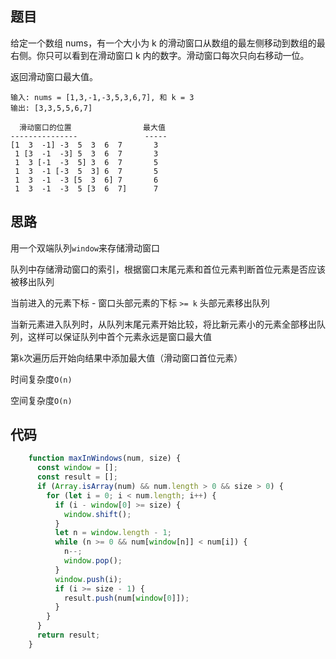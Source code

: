 ## 题目

给定一个数组 nums，有一个大小为 k 的滑动窗口从数组的最左侧移动到数组的最右侧。你只可以看到在滑动窗口 k 内的数字。滑动窗口每次只向右移动一位。

返回滑动窗口最大值。
```
输入: nums = [1,3,-1,-3,5,3,6,7], 和 k = 3
输出: [3,3,5,5,6,7] 
```

```
  滑动窗口的位置                最大值
---------------               -----
[1  3  -1] -3  5  3  6  7       3
 1 [3  -1  -3] 5  3  6  7       3
 1  3 [-1  -3  5] 3  6  7       5
 1  3  -1 [-3  5  3] 6  7       5
 1  3  -1  -3 [5  3  6] 7       6
 1  3  -1  -3  5 [3  6  7]      7
```


## 思路

用一个双端队列`window`来存储滑动窗口

队列中存储滑动窗口的索引，根据窗口末尾元素和首位元素判断首位元素是否应该被移出队列

当前进入的元素下标 - 窗口头部元素的下标 `>= k` 头部元素移出队列

当新元素进入队列时，从队列末尾元素开始比较，将比新元素小的元素全部移出队列，这样可以保证队列中首个元素永远是窗口最大值

第`k`次遍历后开始向结果中添加最大值（滑动窗口首位元素）

时间复杂度`O(n)`

空间复杂度`O(n)`

## 代码

```js
    function maxInWindows(num, size) {
      const window = [];
      const result = [];
      if (Array.isArray(num) && num.length > 0 && size > 0) {
        for (let i = 0; i < num.length; i++) {
          if (i - window[0] >= size) {
            window.shift();
          }
          let n = window.length - 1;
          while (n >= 0 && num[window[n]] < num[i]) {
            n--;
            window.pop();
          }
          window.push(i);
          if (i >= size - 1) {
            result.push(num[window[0]]);
          }
        }
      }
      return result;
    }

```
